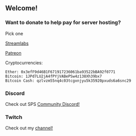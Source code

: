 ## Welcome!


### Want to donate to help pay for server hosting?

Pick one

[Streamlabs](https://streamlabs.com/scornpole)

[Patreon](https://patreon.com/scornpole)

Cryptocurrencies:
```
Ether: 0x3efF9d46B1F671917236061ba93522bBA92f0771
Bitcoin: 1JPd7LU2jA4fPYjVABePSw4z138Xh39bx7
Bitcoin Cash: qzlvzm55nq4c03tcgxnjyu5k35920pxuds6a6snc29
```


### Discord
Check out SPS [Community Discord!](https://discord.gg/A99XCSJ)

### Twitch
Check out my [channel!](https://twitch.tv/scornpole/)
